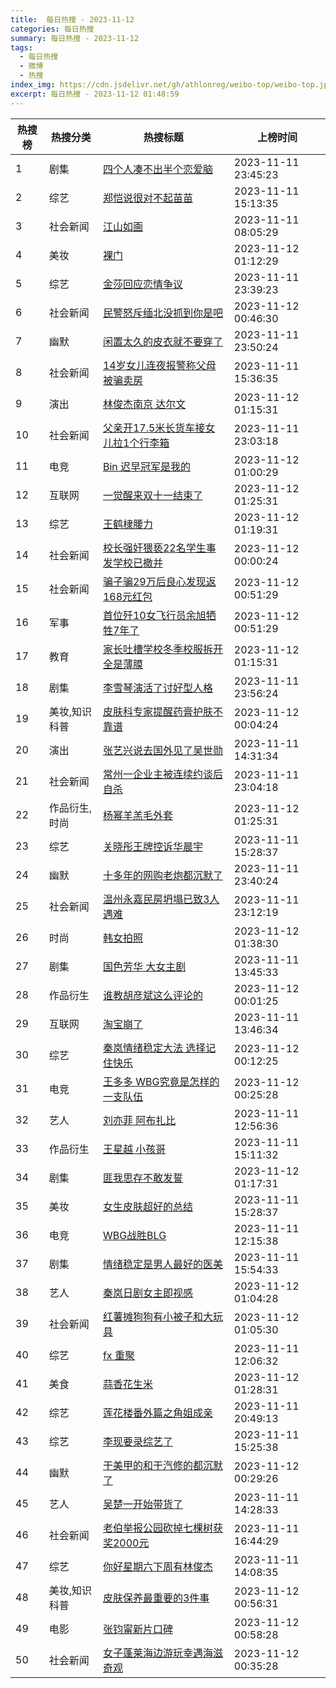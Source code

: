 ```yaml
---
title:  每日热搜 - 2023-11-12
categories: 每日热搜
summary: 每日热搜 - 2023-11-12
tags:
  - 每日热搜
  - 微博
  - 热搜
index_img: https://cdn.jsdelivr.net/gh/athlonreg/weibo-top/weibo-top.jpeg
excerpt: 每日热搜 - 2023-11-12 01:48:59
---
```


| 热搜榜 | 热搜分类 | 热搜标题 | 上榜时间 |
| --- | --- | --- | --- |
| 1 | 剧集 | [四个人凑不出半个恋爱脑](https://s.weibo.com/weibo%3Fq%3D%2523%E5%9B%9B%E4%B8%AA%E4%BA%BA%E5%87%91%E4%B8%8D%E5%87%BA%E5%8D%8A%E4%B8%AA%E6%81%8B%E7%88%B1%E8%84%91%2523) | 2023-11-11 23:45:23 | 
| 2 | 综艺 | [郑恺说很对不起苗苗](https://s.weibo.com/weibo%3Fq%3D%2523%E9%83%91%E6%81%BA%E8%AF%B4%E5%BE%88%E5%AF%B9%E4%B8%8D%E8%B5%B7%E8%8B%97%E8%8B%97%2523) | 2023-11-11 15:13:35 | 
| 3 | 社会新闻 | [江山如画](https://s.weibo.com/weibo%3Fq%3D%2523%E6%B1%9F%E5%B1%B1%E5%A6%82%E7%94%BB%2523) | 2023-11-11 08:05:29 | 
| 4 | 美妆 | [裸门](https://s.weibo.com/weibo%3Fq%3D%2523%E8%A3%B8%E9%97%A8%2523) | 2023-11-12 01:12:29 | 
| 5 | 综艺 | [金莎回应恋情争议](https://s.weibo.com/weibo%3Fq%3D%2523%E9%87%91%E8%8E%8E%E5%9B%9E%E5%BA%94%E6%81%8B%E6%83%85%E4%BA%89%E8%AE%AE%2523) | 2023-11-11 23:39:23 | 
| 6 | 社会新闻 | [民警怒斥缅北没抓到你是吧](https://s.weibo.com/weibo%3Fq%3D%2523%E6%B0%91%E8%AD%A6%E6%80%92%E6%96%A5%E7%BC%85%E5%8C%97%E6%B2%A1%E6%8A%93%E5%88%B0%E4%BD%A0%E6%98%AF%E5%90%A7%2523) | 2023-11-12 00:46:30 | 
| 7 | 幽默 | [闲置太久的皮衣就不要穿了](https://s.weibo.com/weibo%3Fq%3D%2523%E9%97%B2%E7%BD%AE%E5%A4%AA%E4%B9%85%E7%9A%84%E7%9A%AE%E8%A1%A3%E5%B0%B1%E4%B8%8D%E8%A6%81%E7%A9%BF%E4%BA%86%2523) | 2023-11-11 23:50:24 | 
| 8 | 社会新闻 | [14岁女儿连夜报警称父母被骗卖房](https://s.weibo.com/weibo%3Fq%3D%252314%E5%B2%81%E5%A5%B3%E5%84%BF%E8%BF%9E%E5%A4%9C%E6%8A%A5%E8%AD%A6%E7%A7%B0%E7%88%B6%E6%AF%8D%E8%A2%AB%E9%AA%97%E5%8D%96%E6%88%BF%2523) | 2023-11-11 15:36:35 | 
| 9 | 演出 | [林俊杰南京 达尔文](https://s.weibo.com/weibo%3Fq%3D%2523%E6%9E%97%E4%BF%8A%E6%9D%B0%E5%8D%97%E4%BA%AC%20%E8%BE%BE%E5%B0%94%E6%96%87%2523) | 2023-11-12 01:15:31 | 
| 10 | 社会新闻 | [父亲开17.5米长货车接女儿拉1个行李箱](https://s.weibo.com/weibo%3Fq%3D%2523%E7%88%B6%E4%BA%B2%E5%BC%8017.5%E7%B1%B3%E9%95%BF%E8%B4%A7%E8%BD%A6%E6%8E%A5%E5%A5%B3%E5%84%BF%E6%8B%891%E4%B8%AA%E8%A1%8C%E6%9D%8E%E7%AE%B1%2523) | 2023-11-11 23:03:18 | 
| 11 | 电竞 | [Bin 迟早冠军是我的](https://s.weibo.com/weibo%3Fq%3D%2523Bin%20%E8%BF%9F%E6%97%A9%E5%86%A0%E5%86%9B%E6%98%AF%E6%88%91%E7%9A%84%2523) | 2023-11-12 01:00:29 | 
| 12 | 互联网 | [一觉醒来双十一结束了](https://s.weibo.com/weibo%3Fq%3D%2523%E4%B8%80%E8%A7%89%E9%86%92%E6%9D%A5%E5%8F%8C%E5%8D%81%E4%B8%80%E7%BB%93%E6%9D%9F%E4%BA%86%2523) | 2023-11-12 01:25:31 | 
| 13 | 综艺 | [王鹤棣腰力](https://s.weibo.com/weibo%3Fq%3D%2523%E7%8E%8B%E9%B9%A4%E6%A3%A3%E8%85%B0%E5%8A%9B%2523) | 2023-11-12 01:19:31 | 
| 14 | 社会新闻 | [校长强奸猥亵22名学生事发学校已撤并](https://s.weibo.com/weibo%3Fq%3D%2523%E6%A0%A1%E9%95%BF%E5%BC%BA%E5%A5%B8%E7%8C%A5%E4%BA%B522%E5%90%8D%E5%AD%A6%E7%94%9F%E4%BA%8B%E5%8F%91%E5%AD%A6%E6%A0%A1%E5%B7%B2%E6%92%A4%E5%B9%B6%2523) | 2023-11-12 00:00:24 | 
| 15 | 社会新闻 | [骗子骗29万后良心发现返168元红包](https://s.weibo.com/weibo%3Fq%3D%2523%E9%AA%97%E5%AD%90%E9%AA%9729%E4%B8%87%E5%90%8E%E8%89%AF%E5%BF%83%E5%8F%91%E7%8E%B0%E8%BF%94168%E5%85%83%E7%BA%A2%E5%8C%85%2523) | 2023-11-12 00:51:29 | 
| 16 | 军事 | [首位歼10女飞行员余旭牺牲7年了](https://s.weibo.com/weibo%3Fq%3D%2523%E9%A6%96%E4%BD%8D%E6%AD%BC10%E5%A5%B3%E9%A3%9E%E8%A1%8C%E5%91%98%E4%BD%99%E6%97%AD%E7%89%BA%E7%89%B27%E5%B9%B4%E4%BA%86%2523) | 2023-11-12 00:51:29 | 
| 17 | 教育 | [家长吐槽学校冬季校服拆开全是薄膜](https://s.weibo.com/weibo%3Fq%3D%2523%E5%AE%B6%E9%95%BF%E5%90%90%E6%A7%BD%E5%AD%A6%E6%A0%A1%E5%86%AC%E5%AD%A3%E6%A0%A1%E6%9C%8D%E6%8B%86%E5%BC%80%E5%85%A8%E6%98%AF%E8%96%84%E8%86%9C%2523) | 2023-11-12 01:15:31 | 
| 18 | 剧集 | [李雪琴演活了讨好型人格](https://s.weibo.com/weibo%3Fq%3D%2523%E6%9D%8E%E9%9B%AA%E7%90%B4%E6%BC%94%E6%B4%BB%E4%BA%86%E8%AE%A8%E5%A5%BD%E5%9E%8B%E4%BA%BA%E6%A0%BC%2523) | 2023-11-11 23:56:24 | 
| 19 | 美妆,知识科普 | [皮肤科专家提醒药膏护肤不靠谱](https://s.weibo.com/weibo%3Fq%3D%2523%E7%9A%AE%E8%82%A4%E7%A7%91%E4%B8%93%E5%AE%B6%E6%8F%90%E9%86%92%E8%8D%AF%E8%86%8F%E6%8A%A4%E8%82%A4%E4%B8%8D%E9%9D%A0%E8%B0%B1%2523) | 2023-11-12 00:04:24 | 
| 20 | 演出 | [张艺兴说去国外见了吴世勋](https://s.weibo.com/weibo%3Fq%3D%2523%E5%BC%A0%E8%89%BA%E5%85%B4%E8%AF%B4%E5%8E%BB%E5%9B%BD%E5%A4%96%E8%A7%81%E4%BA%86%E5%90%B4%E4%B8%96%E5%8B%8B%2523) | 2023-11-11 14:31:34 | 
| 21 | 社会新闻 | [常州一企业主被连续约谈后自杀](https://s.weibo.com/weibo%3Fq%3D%2523%E5%B8%B8%E5%B7%9E%E4%B8%80%E4%BC%81%E4%B8%9A%E4%B8%BB%E8%A2%AB%E8%BF%9E%E7%BB%AD%E7%BA%A6%E8%B0%88%E5%90%8E%E8%87%AA%E6%9D%80%2523) | 2023-11-11 23:04:18 | 
| 22 | 作品衍生,时尚 | [杨幂羊羔毛外套](https://s.weibo.com/weibo%3Fq%3D%2523%E6%9D%A8%E5%B9%82%E7%BE%8A%E7%BE%94%E6%AF%9B%E5%A4%96%E5%A5%97%2523) | 2023-11-12 01:25:31 | 
| 23 | 综艺 | [关晓彤王牌控诉华晨宇](https://s.weibo.com/weibo%3Fq%3D%2523%E5%85%B3%E6%99%93%E5%BD%A4%E7%8E%8B%E7%89%8C%E6%8E%A7%E8%AF%89%E5%8D%8E%E6%99%A8%E5%AE%87%2523) | 2023-11-11 15:28:37 | 
| 24 | 幽默 | [十多年的网购老炮都沉默了](https://s.weibo.com/weibo%3Fq%3D%2523%E5%8D%81%E5%A4%9A%E5%B9%B4%E7%9A%84%E7%BD%91%E8%B4%AD%E8%80%81%E7%82%AE%E9%83%BD%E6%B2%89%E9%BB%98%E4%BA%86%2523) | 2023-11-11 23:40:24 | 
| 25 | 社会新闻 | [温州永嘉民房坍塌已致3人遇难](https://s.weibo.com/weibo%3Fq%3D%2523%E6%B8%A9%E5%B7%9E%E6%B0%B8%E5%98%89%E6%B0%91%E6%88%BF%E5%9D%8D%E5%A1%8C%E5%B7%B2%E8%87%B43%E4%BA%BA%E9%81%87%E9%9A%BE%2523) | 2023-11-11 23:12:19 | 
| 26 | 时尚 | [韩女拍照](https://s.weibo.com/weibo%3Fq%3D%2523%E9%9F%A9%E5%A5%B3%E6%8B%8D%E7%85%A7%2523) | 2023-11-12 01:38:30 | 
| 27 | 剧集 | [国色芳华 大女主剧](https://s.weibo.com/weibo%3Fq%3D%2523%E5%9B%BD%E8%89%B2%E8%8A%B3%E5%8D%8E%20%E5%A4%A7%E5%A5%B3%E4%B8%BB%E5%89%A7%2523) | 2023-11-11 13:45:33 | 
| 28 | 作品衍生 | [谁教胡彦斌这么评论的](https://s.weibo.com/weibo%3Fq%3D%2523%E8%B0%81%E6%95%99%E8%83%A1%E5%BD%A6%E6%96%8C%E8%BF%99%E4%B9%88%E8%AF%84%E8%AE%BA%E7%9A%84%2523) | 2023-11-12 00:01:25 | 
| 29 | 互联网 | [淘宝崩了](https://s.weibo.com/weibo%3Fq%3D%2523%E6%B7%98%E5%AE%9D%E5%B4%A9%E4%BA%86%2523) | 2023-11-11 13:46:34 | 
| 30 | 综艺 | [秦岚情绪稳定大法 选择记住快乐](https://s.weibo.com/weibo%3Fq%3D%2523%E7%A7%A6%E5%B2%9A%E6%83%85%E7%BB%AA%E7%A8%B3%E5%AE%9A%E5%A4%A7%E6%B3%95%20%E9%80%89%E6%8B%A9%E8%AE%B0%E4%BD%8F%E5%BF%AB%E4%B9%90%2523) | 2023-11-12 00:12:25 | 
| 31 | 电竞 | [王多多 WBG究竟是怎样的一支队伍](https://s.weibo.com/weibo%3Fq%3D%2523%E7%8E%8B%E5%A4%9A%E5%A4%9A%20WBG%E7%A9%B6%E7%AB%9F%E6%98%AF%E6%80%8E%E6%A0%B7%E7%9A%84%E4%B8%80%E6%94%AF%E9%98%9F%E4%BC%8D%2523) | 2023-11-12 00:25:28 | 
| 32 | 艺人 | [刘亦菲 阿布扎比](https://s.weibo.com/weibo%3Fq%3D%2523%E5%88%98%E4%BA%A6%E8%8F%B2%20%E9%98%BF%E5%B8%83%E6%89%8E%E6%AF%94%2523) | 2023-11-11 12:56:36 | 
| 33 | 作品衍生 | [王星越 小孩哥](https://s.weibo.com/weibo%3Fq%3D%2523%E7%8E%8B%E6%98%9F%E8%B6%8A%20%E5%B0%8F%E5%AD%A9%E5%93%A5%2523) | 2023-11-11 15:11:32 | 
| 34 | 剧集 | [匪我思存不敢发誓](https://s.weibo.com/weibo%3Fq%3D%2523%E5%8C%AA%E6%88%91%E6%80%9D%E5%AD%98%E4%B8%8D%E6%95%A2%E5%8F%91%E8%AA%93%2523) | 2023-11-12 01:17:31 | 
| 35 | 美妆 | [女生皮肤超好的总结](https://s.weibo.com/weibo%3Fq%3D%2523%E5%A5%B3%E7%94%9F%E7%9A%AE%E8%82%A4%E8%B6%85%E5%A5%BD%E7%9A%84%E6%80%BB%E7%BB%93%2523) | 2023-11-11 15:28:37 | 
| 36 | 电竞 | [WBG战胜BLG](https://s.weibo.com/weibo%3Fq%3D%2523WBG%E6%88%98%E8%83%9CBLG%2523) | 2023-11-11 12:15:38 | 
| 37 | 剧集 | [情绪稳定是男人最好的医美](https://s.weibo.com/weibo%3Fq%3D%2523%E6%83%85%E7%BB%AA%E7%A8%B3%E5%AE%9A%E6%98%AF%E7%94%B7%E4%BA%BA%E6%9C%80%E5%A5%BD%E7%9A%84%E5%8C%BB%E7%BE%8E%2523) | 2023-11-11 15:54:33 | 
| 38 | 艺人 | [秦岚日剧女主即视感](https://s.weibo.com/weibo%3Fq%3D%2523%E7%A7%A6%E5%B2%9A%E6%97%A5%E5%89%A7%E5%A5%B3%E4%B8%BB%E5%8D%B3%E8%A7%86%E6%84%9F%2523) | 2023-11-12 01:04:28 | 
| 39 | 社会新闻 | [红薯摊狗狗有小被子和大玩具](https://s.weibo.com/weibo%3Fq%3D%2523%E7%BA%A2%E8%96%AF%E6%91%8A%E7%8B%97%E7%8B%97%E6%9C%89%E5%B0%8F%E8%A2%AB%E5%AD%90%E5%92%8C%E5%A4%A7%E7%8E%A9%E5%85%B7%2523) | 2023-11-12 01:05:30 | 
| 40 | 综艺 | [fx 重聚](https://s.weibo.com/weibo%3Fq%3D%2523fx%20%E9%87%8D%E8%81%9A%2523) | 2023-11-11 12:06:32 | 
| 41 | 美食 | [蒜香花生米](https://s.weibo.com/weibo%3Fq%3D%2523%E8%92%9C%E9%A6%99%E8%8A%B1%E7%94%9F%E7%B1%B3%2523) | 2023-11-12 01:28:31 | 
| 42 | 综艺 | [莲花楼番外篇之角姐成亲](https://s.weibo.com/weibo%3Fq%3D%2523%E8%8E%B2%E8%8A%B1%E6%A5%BC%E7%95%AA%E5%A4%96%E7%AF%87%E4%B9%8B%E8%A7%92%E5%A7%90%E6%88%90%E4%BA%B2%2523) | 2023-11-11 20:49:13 | 
| 43 | 综艺 | [李现要录综艺了](https://s.weibo.com/weibo%3Fq%3D%2523%E6%9D%8E%E7%8E%B0%E8%A6%81%E5%BD%95%E7%BB%BC%E8%89%BA%E4%BA%86%2523) | 2023-11-11 15:25:38 | 
| 44 | 幽默 | [干美甲的和干汽修的都沉默了](https://s.weibo.com/weibo%3Fq%3D%2523%E5%B9%B2%E7%BE%8E%E7%94%B2%E7%9A%84%E5%92%8C%E5%B9%B2%E6%B1%BD%E4%BF%AE%E7%9A%84%E9%83%BD%E6%B2%89%E9%BB%98%E4%BA%86%2523) | 2023-11-12 00:29:26 | 
| 45 | 艺人 | [吴楚一开始带货了](https://s.weibo.com/weibo%3Fq%3D%2523%E5%90%B4%E6%A5%9A%E4%B8%80%E5%BC%80%E5%A7%8B%E5%B8%A6%E8%B4%A7%E4%BA%86%2523) | 2023-11-11 14:28:33 | 
| 46 | 社会新闻 | [老伯举报公园砍掉七棵树获奖2000元](https://s.weibo.com/weibo%3Fq%3D%2523%E8%80%81%E4%BC%AF%E4%B8%BE%E6%8A%A5%E5%85%AC%E5%9B%AD%E7%A0%8D%E6%8E%89%E4%B8%83%E6%A3%B5%E6%A0%91%E8%8E%B7%E5%A5%962000%E5%85%83%2523) | 2023-11-11 16:44:29 | 
| 47 | 综艺 | [你好星期六下周有林俊杰](https://s.weibo.com/weibo%3Fq%3D%2523%E4%BD%A0%E5%A5%BD%E6%98%9F%E6%9C%9F%E5%85%AD%E4%B8%8B%E5%91%A8%E6%9C%89%E6%9E%97%E4%BF%8A%E6%9D%B0%2523) | 2023-11-11 14:08:35 | 
| 48 | 美妆,知识科普 | [皮肤保养最重要的3件事](https://s.weibo.com/weibo%3Fq%3D%2523%E7%9A%AE%E8%82%A4%E4%BF%9D%E5%85%BB%E6%9C%80%E9%87%8D%E8%A6%81%E7%9A%843%E4%BB%B6%E4%BA%8B%2523) | 2023-11-12 00:56:31 | 
| 49 | 电影 | [张钧甯新片口碑](https://s.weibo.com/weibo%3Fq%3D%2523%E5%BC%A0%E9%92%A7%E7%94%AF%E6%96%B0%E7%89%87%E5%8F%A3%E7%A2%91%2523) | 2023-11-12 00:58:28 | 
| 50 | 社会新闻 | [女子蓬莱海边游玩幸遇海滋奇观](https://s.weibo.com/weibo%3Fq%3D%2523%E5%A5%B3%E5%AD%90%E8%93%AC%E8%8E%B1%E6%B5%B7%E8%BE%B9%E6%B8%B8%E7%8E%A9%E5%B9%B8%E9%81%87%E6%B5%B7%E6%BB%8B%E5%A5%87%E8%A7%82%2523) | 2023-11-12 00:35:28 | 
